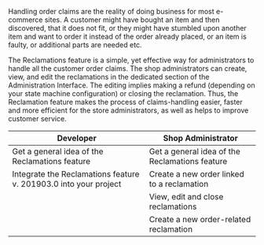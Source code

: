 Handling order claims are the reality of doing business for most e-commerce sites. A customer might have bought an item and then discovered, that it does not fit, or they might have stumbled upon another item and want to order it instead of the order already placed, or an item is faulty, or additional parts are needed etc.

The Reclamations feature is a simple, yet effective way for administrators to handle all the customer order claims. The shop administrators can create, view, and edit the reclamations in the dedicated section of the Administration Interface. The editing implies making a refund (depending on your state machine configuration) or closing the reclamation. Thus, the Reclamation feature makes the process of claims-handling easier, faster and more efficient for the store administrators, as well as helps to improve customer service.

| Developer | Shop Administrator |
| --- |--- |
| Get a general idea of the Reclamations feature| Get a general idea of the Reclamations feature |
| Integrate the Reclamations feature v. 201903.0 into your project | Create a new order linked to a reclamation |
|| View, edit and close reclamations |
|| Create a new order-related reclamation |
